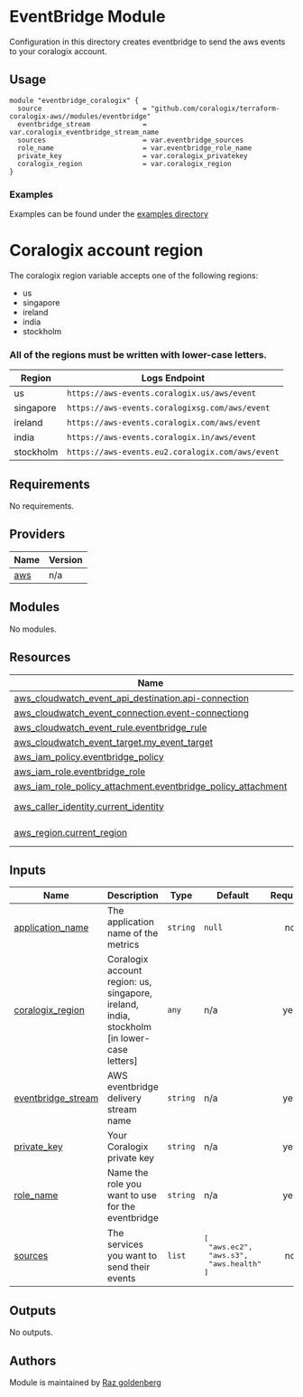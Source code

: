 # EventBridge Module
Configuration in this directory creates eventbridge to send the aws events to your coralogix account.

## Usage
```
module "eventbridge_coralogix" {
  source                         = "github.com/coralogix/terraform-coralogix-aws//modules/eventbridge"
  eventbridge_stream             = var.coralogix_eventbridge_stream_name
  sources                        = var.eventbridge_sources
  role_name                      = var.eventbridge_role_name
  private_key                    = var.coralogix_privatekey
  coralogix_region               = var.coralogix_region
}
```


### Examples
Examples can be found under the [examples directory](https://github.com/coralogix/terraform-coralogix-aws/blob/master/examples/eventbridge)


# Coralogix account region
The coralogix region variable accepts one of the following regions:
* us
* singapore
* ireland
* india
* stockholm

### All of the regions must be written with lower-case letters. 

| Region    | Logs Endpoint
|-----------|-----------------------------------------------------------------|
| us        | `https://aws-events.coralogix.us/aws/event`                |
| singapore | `https://aws-events.coralogixsg.com/aws/event`             |
| ireland   | `https://aws-events.coralogix.com/aws/event`               |
| india     | `https://aws-events.coralogix.in/aws/event`            |
| stockholm | `https://aws-events.eu2.coralogix.com/aws/event` |


<!-- BEGIN_TF_DOCS -->
## Requirements

No requirements.

## Providers

| Name | Version |
|------|---------|
| <a name="provider_aws"></a> [aws](#provider\_aws) | n/a |

## Modules

No modules.

## Resources

| Name | Type |
|------|------|
| [aws_cloudwatch_event_api_destination.api-connection](https://registry.terraform.io/providers/hashicorp/aws/latest/docs/resources/cloudwatch_event_api_destination) | resource |
| [aws_cloudwatch_event_connection.event-connectiong](https://registry.terraform.io/providers/hashicorp/aws/latest/docs/resources/cloudwatch_event_connection) | resource |
| [aws_cloudwatch_event_rule.eventbridge_rule](https://registry.terraform.io/providers/hashicorp/aws/latest/docs/resources/cloudwatch_event_rule) | resource |
| [aws_cloudwatch_event_target.my_event_target](https://registry.terraform.io/providers/hashicorp/aws/latest/docs/resources/cloudwatch_event_target) | resource |
| [aws_iam_policy.eventbridge_policy](https://registry.terraform.io/providers/hashicorp/aws/latest/docs/resources/iam_policy) | resource |
| [aws_iam_role.eventbridge_role](https://registry.terraform.io/providers/hashicorp/aws/latest/docs/resources/iam_role) | resource |
| [aws_iam_role_policy_attachment.eventbridge_policy_attachment](https://registry.terraform.io/providers/hashicorp/aws/latest/docs/resources/iam_role_policy_attachment) | resource |
| [aws_caller_identity.current_identity](https://registry.terraform.io/providers/hashicorp/aws/latest/docs/data-sources/caller_identity) | data source |
| [aws_region.current_region](https://registry.terraform.io/providers/hashicorp/aws/latest/docs/data-sources/region) | data source |

## Inputs

| Name | Description | Type | Default | Required |
|------|-------------|------|---------|:--------:|
| <a name="input_application_name"></a> [application\_name](#input\_application\_name) | The application name of the metrics | `string` | `null` | no |
| <a name="input_coralogix_region"></a> [coralogix\_region](#input\_coralogix\_region) | Coralogix account region: us, singapore, ireland, india, stockholm [in lower-case letters] | `any` | n/a | yes |
| <a name="input_eventbridge_stream"></a> [eventbridge\_stream](#input\_eventbridge\_stream) | AWS eventbridge delivery stream name | `string` | n/a | yes |
| <a name="input_private_key"></a> [private\_key](#input\_private\_key) | Your Coralogix private key | `string` | n/a | yes |
| <a name="input_role_name"></a> [role\_name](#input\_role\_name) | Name the role you want to use for the eventbridge | `string` | n/a | yes |
| <a name="input_sources"></a> [sources](#input\_sources) | The services you want to send their events | `list` | <pre>[<br>  "aws.ec2",<br>  "aws.s3",<br>  "aws.health"<br>]</pre> | no |

## Outputs

No outputs.
<!-- END_TF_DOCS -->

## Authors
Module is maintained by [Raz goldenberg](https://github.com/orgs/coralogix/people/Raz-goldenberg)
